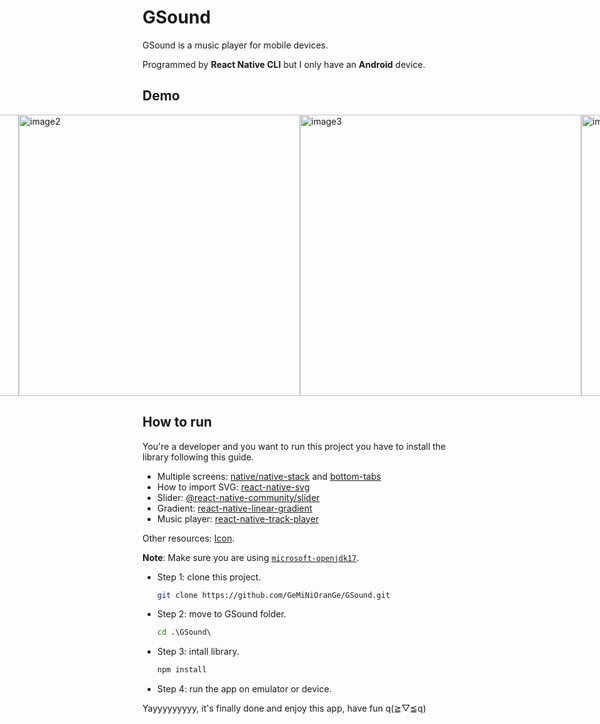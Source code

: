 # GSound
GSound is a music player for mobile devices.

Programmed by **React Native CLI** but I only have an **Android** device.

## Demo
<div style="display: flex; flex-direction: row; justify-content: center;">
	<img style="height: 450px;" src="https://github.com/GeMiNiOranGe/GSound/blob/demo/image/image1.jpg" alt="image1">
	<img style="height: 450px;" src="https://github.com/GeMiNiOranGe/GSound/blob/demo/image/image2.jpg" alt="image2">
	<img style="height: 450px;" src="https://github.com/GeMiNiOranGe/GSound/blob/demo/image/image3.jpg" alt="image3">
	<img style="height: 450px;" src="https://github.com/GeMiNiOranGe/GSound/blob/demo/image/image4.jpg" alt="image4">
</div>

## How to run
You're a developer and you want to run this project you have to install the library following this guide.

* Multiple screens: [native/native-stack](https://reactnavigation.org/docs/getting-started/) and [bottom-tabs](https://reactnavigation.org/docs/tab-based-navigation/)
* How to import SVG: [react-native-svg](https://github.com/software-mansion/react-native-svg)
* Slider: [@react-native-community/slider](https://github.com/callstack/react-native-slider)
* Gradient: [react-native-linear-gradient](https://github.com/react-native-linear-gradient/react-native-linear-gradient)
* Music player: [react-native-track-player](https://react-native-track-player.js.org/docs/basics/installation)

Other resources: [Icon](https://iconoir.com/).

**Note**: Make sure you are using [`microsoft-openjdk17`](https://reactnative.dev/docs/environment-setup?guide=native&platform=android&os=windows).
* Step 1: clone this project.
	```bash
	git clone https://github.com/GeMiNiOranGe/GSound.git
	```
* Step 2: move to GSound folder.
	```cmd
	cd .\GSound\
	```
* Step 3: intall library.
	```cmd
	npm install
	```
* Step 4: run the app on emulator or device.

Yayyyyyyyyy, it's finally done and enjoy this app, have fun q(≧▽≦q)
